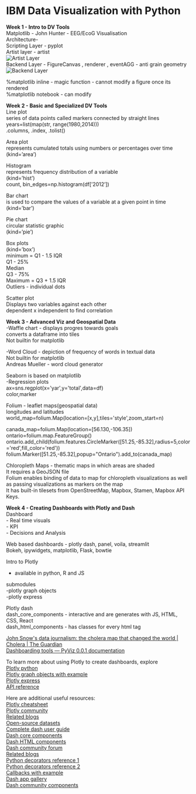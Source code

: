 # IBM Data Visualization with Python

**Week 1 - Intro to DV Tools**  
Matplotlib - John Hunter - EEG/EcoG Visualisation  
Architecture-  
Scripting Layer - pyplot  
Artist layer - artist  
![Artist Layer](https://s3-us-west-2.amazonaws.com/secure.notion-static.com/38aa8ecd-a563-41f7-82fc-4ba96c67e9ca/Untitled.png)  
Backend Layer - FigureCanvas , renderer , eventAGG - anti grain geometry  
![Backend Layer](https://s3-us-west-2.amazonaws.com/secure.notion-static.com/451edc23-20f4-4e3e-ae74-3270382d9f96/Untitled.png)  

%matplotlib inline - magic function - cannot modify a figure once its rendered  
%matplotlib notebook - can modify  

**Week 2 - Basic and Specialized DV Tools**  
Line plot  
series of data points called markers connected by straight lines  
years=list(map(str, range(1980,2014)))  
.columns, .index, .tolist()  

Area plot  
represents cumulated totals using numbers or  percentages over time  
(kind=’area’)  

Histogram  
represents frequency distribution of a variable  
(kind=’hist’)  
count, bin_edges=np.histogram(df[’2012’])  

Bar chart  
is used to compare the values of a variable at a given point in time  
(kind=’bar’)  

Pie chart  
circular statistic graphic  
(kind=’pie’)  

Box plots  
(kind=’box’)  
minimum = Q1 - 1.5 IQR  
Q1 - 25%  
Median  
Q3 - 75%  
Maximum = Q3 + 1.5 IQR  
Outliers - individual dots  

Scatter plot  
Displays two variables against each other  
dependent x independent to find correlation  

**Week 3 - Advanced Viz and Geospatial Data**  
-Waffle chart - displays progres towards goals  
converts a dataframe into tiles  
Not builtin for matplotlib  

-Word Cloud - depiction of frequency of words in textual data  
Not builtin for matplotlib  
Andreas Mueller - word cloud generator  

Seaborn is based on matplotlib  
-Regression plots  
ax=sns.regplot(x='yar',y='total',data=df)  
color,marker  

Folium - leaflet maps(geospatial data)  
longitudes and latitudes  
world_map=folium.Map(location=[x,y],tiles='style',zoom_start=n)  

canada_map=folium.Map(location=[56.130,-106.35])  
ontario=folium.map.FeatureGroup()  
ontario.add_child(folium.features.CircleMarker([51.25,-85.32],radius=5,color='red',fill_color='red'))  
folium.Marker([51.25,-85.32],popup="Ontario").add_to(canada_map)  

Chloropleth Maps - thematic maps in which areas are shaded  
It requires a GeoJSON file  
Folium enables binding of data to map for chloropleth visualizations as well as passing visualizations as markers on the map  
It has built-in tilesets from OpenStreetMap, Mapbox, Stamen, Mapbox API Keys.  
  
**Week 4 - Creating Dashboards with Plotly and Dash**  
Dashboard  
	- Real time visuals  
	- KPI  
	- Decisions and Analysis  

Web based dashboards - plotly dash, panel, voila, streamlit  
Bokeh, ipywidgets, matplotlib, Flask, bowtie  

Intro to Plotly  
- available in python, R and JS  

 submodules  
-plotly graph objects  
-plotly express  

Plotly dash  
dash_core_components - interactive and are generates with JS, HTML, CSS, React  
dash_html_components - has classes for every html tag  

[John Snow's data journalism: the cholera map that changed the world | Cholera | The Guardian](https://www.theguardian.com/news/datablog/2013/mar/15/john-snow-cholera-map)  
[Dashboarding tools — PyViz 0.0.1 documentation](https://pyviz.org/dashboarding/)  

To learn more about using Plotly to create dashboards, explore  
[Plotly python](https://plotly.com/python/getting-started/)  
[Plotly graph objects with example](https://plotly.com/python/graph-objects/)  
[Plotly express](https://plotly.com/python/plotly-express/)  
[API reference](https://plotly.com/python-api-reference/)  

Here are additional useful resources:  
[Plotly cheatsheet](https://images.plot.ly/plotly-documentation/images/plotly_js_cheat_sheet.pdf)  
[Plotly community](https://community.plotly.com/c/api/5)  
[Related blogs](https://plotlygraphs.medium.com/)  
[Open-source datasets](https://developer.ibm.com/exchanges/data/)  
[Complete dash user guide](https://dash.plotly.com/)  
[Dash core components](https://dash.plotly.com/dash-core-components)  
[Dash HTML components](https://dash.plotly.com/dash-html-components)  
[Dash community forum](https://community.plotly.com/c/dash/16)  
[Related blogs](https://medium.com/plotly/tagged/dash)  
[Python decorators reference 1](https://realpython.com/primer-on-python-decorators/)  
[Python decorators reference 2](https://www.python.org/dev/peps/pep-0318/#current-syntax)  
[Callbacks with example](https://dash.plotly.com/basic-callbacks)  
[Dash app gallery](https://dash-gallery.plotly.host/Portal/)  
[Dash community components](https://plotly.com/dash-community-components/)  

